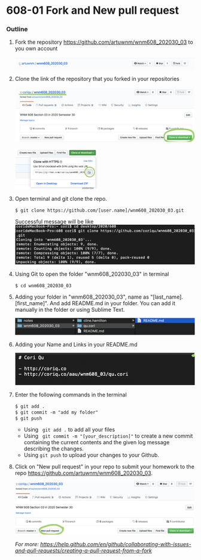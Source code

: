 # 608-01 Fork and New pull request

### Outline

1. Fork the repository https://github.com/artuwnm/wnm608_202030_03 to you own account

   ![01-01](https://raw.githubusercontent.com/coriqu/wnm608_notes/master/pic/01-01.png)

   

2. Clone the link of the repository that you forked in your repositories

   ![01-02](https://raw.githubusercontent.com/coriqu/wnm608_notes/master/pic/01-02.png)

   <img src="https://raw.githubusercontent.com/coriqu/wnm608_notes/master/pic/01-03.png" alt="01-03" style="zoom:25%;" />

   

3. Open terminal and git clone the repo.

   ```git
   $ git clone https://github.com/[user.name]/wnm608_202030_03.git
   ```

   Successful message will be like![01-04](https://raw.githubusercontent.com/coriqu/wnm608_notes/master/pic/01-04.png)

   

4. Using Git to open the folder "wnm608_202030_03" in terminal

   ```git
   $ cd wnm608_202030_03
   ```

   

5. Adding your folder in "wnm608_202030_03", name as "[last_name].[first_name]". And add README.md in your folder. You can add it manually in the folder or using Sublime Text.

   ![01-06](https://raw.githubusercontent.com/coriqu/wnm608_notes/master/pic/01-06.png)

   

6. Adding your Name and Links in your README.md 

   ![01-07](https://raw.githubusercontent.com/coriqu/wnm608_notes/master/pic/01-07.png)

7. Enter the following commands in the terminal

   ```git
   $ git add .
   $ git commit -m "add my folder"
   $ git push
   ```

   - Using ` git add .`  to add all your files
   - Using ` git commit -m "[your_description]"`  to create a new commit containing the current contents and the given log message describing the changes. 
   - Using `git push`  to upload your changes to your Github.

8. Click on "New pull request" in your repo to submit your homework to the repo https://github.com/artuwnm/wnm608_202030_03.

   ![01-08](https://raw.githubusercontent.com/coriqu/wnm608_notes/master/pic/01-08.png)

   *For more: https://help.github.com/en/github/collaborating-with-issues-and-pull-requests/creating-a-pull-request-from-a-fork*

   

   